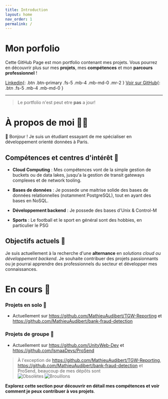 ```yaml
---
title: Introduction
layout: home
nav_order: 1
permalink: /
---
```


# Mon porfolio

Cette GitHub Page est mon portfolio contenant mes projets. 
Vous pourrez en découvrir plus sur mes **projets**, mes **compétences** et mon **parcours professionnel** !

[Linkedin](https://www.linkedin.com/in/mathieu-audibert-2b4763252/){: .btn .btn-primary .fs-5 .mb-4 .mb-md-0 .mr-2 }
[Voir sur GitHub](https://github.com/MathieuAudibert){: .btn .fs-5 .mb-4 .mb-md-0 }

---
> Le portfolio n'est peut etre **pas** a jour!

# À propos de moi 🙋‍♂️
👋 Bonjour ! Je suis un étudiant essayant de me spécialiser en développement orienté données à Paris.

## Compétences et centres d'intérêt 💭
- **Cloud Computing** : Mes compétences vont de la simple gestion de buckets ou de data lakes, jusqu'a la gestion de transit gateways complexes et de network tooling.

- **Bases de données** : Je possede une maitrise solide des bases de données relationnelles (notamment PostgreSQL), tout en ayant des bases en NoSQL.

- **Développement backend** : Je possede des bases d'Unix & Control-M

- **Sports** : Le football et le sport en général sont des hobbies, en particulier le PSG

## Objectifs actuels 🎯
Je suis actuellement à la recherche d'une **alternance** en *solutions cloud ou développement backend*. Je souhaite contribuer des projets passionnants ou je pourrai apprendre des professionnels du secteur et développer mes connaissances.

# En cours 🧱
### Projets en solo 🧨
- Actuellement sur https://github.com/MathieuAudibert/TGW-Reporting et https://github.com/MathieuAudibert/bank-fraud-detection

### Projets de groupe 🔌
- Actuellement sur https://github.com/UnityWeb-Dev et https://github.com/IsmaaDevs/ProSend

> À l'exception de https://github.com/MathieuAudibert/TGW-Reporting, https://github.com/MathieuAudibert/bank-fraud-detection et ProSend, beaucoup de mes dépôts sont <br />
>![Obsolètes](https://img.shields.io/badge/State-Outdated-red?style=plastic) ![Brouillons](https://img.shields.io/badge/Stage-Draft-orange?style=plastic) 

**Explorez cette section pour découvrir en détail mes compétences et voir comment je peux contribuer à vos projets**.

[Just the Docs]: https://just-the-docs.github.io/just-the-docs/
[GitHub Pages]: https://docs.github.com/en/pages
[README]: https://github.com/just-the-docs/just-the-docs-template/blob/main/README.md
[Jekyll]: https://jekyllrb.com
[GitHub Pages / Actions workflow]: https://github.blog/changelog/2022-07-27-github-pages-custom-github-actions-workflows-beta/
[use this template]: https://github.com/just-the-docs/just-the-docs-template/generate
